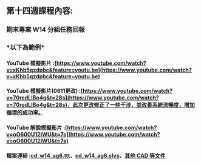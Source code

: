 ## 第十四週課程內容:

### 期末專案 W14 分組任務回報

### \*以下為範例\* 

#### YouTube 模擬影片 :[https://www.youtube.com/watch?v=xKhb5qzdpbc&feature=youtu.be](https://www.youtube.com/watch?v=xKhb5qzdpbc&feature=youtu.be)

#### YouTube 模擬影片\(0611更改\) :[https://www.youtube.com/watch?v=70redLIBo4g&t=28s](https://www.youtube.com/watch?v=70redLIBo4g&t=28s)，此次更改修正了一些干涉，並改善系統流暢度，增加循環的成功率。

#### YouTube 解說模擬影片 :[https://www.youtube.com/watch?v=oO600U12IWU&t=7s](https://www.youtube.com/watch?v=oO600U12IWU&t=7s)

#### 檔案連結 :[cd\_w14\_ag6.ttt](https://github.com/s40523122/cd2018_hw/blob/master/lifter/cd_w14_ag6.ttt?raw=true)、[cd\_w14\_ag6.slvs](https://github.com/s40523122/cd2018_hw/tree/master/lifter/6-barLifter)、[其他 CAD 等文件](https://github.com/s40523122/cd2018_hw/tree/master/lifter)

#### 



